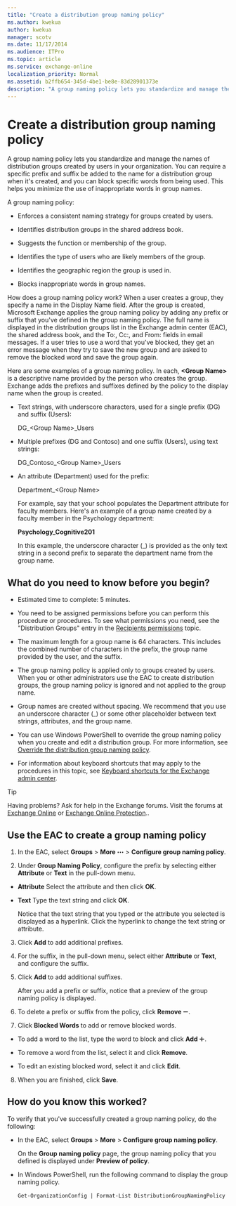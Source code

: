 ```yaml
---
title: "Create a distribution group naming policy"
ms.author: kwekua
author: kwekua
manager: scotv
ms.date: 11/17/2014
ms.audience: ITPro
ms.topic: article
ms.service: exchange-online
localization_priority: Normal
ms.assetid: b2ffb654-345d-4be1-be8e-83d28901373e
description: "A group naming policy lets you standardize and manage the names of distribution groups created by users in your organization. You can require a specific prefix and suffix be added to the name for a distribution group when it's created, and you can block specific words from being used. This helps you minimize the use of inappropriate words in group names."
---
```


# Create a distribution group naming policy

A group naming policy lets you standardize and manage the names of distribution groups created by users in your organization. You can require a specific prefix and suffix be added to the name for a distribution group when it's created, and you can block specific words from being used. This helps you minimize the use of inappropriate words in group names. 
  
A group naming policy:
  
- Enforces a consistent naming strategy for groups created by users.
    
- Identifies distribution groups in the shared address book.
    
- Suggests the function or membership of the group.
    
- Identifies the type of users who are likely members of the group.
    
- Identifies the geographic region the group is used in.
    
- Blocks inappropriate words in group names.
    
How does a group naming policy work? When a user creates a group, they specify a name in the Display Name field. After the group is created, Microsoft Exchange applies the group naming policy by adding any prefix or suffix that you've defined in the group naming policy. The full name is displayed in the distribution groups list in the Exchange admin center (EAC), the shared address book, and the To:, Cc:, and From: fields in email messages. If a user tries to use a word that you've blocked, they get an error message when they try to save the new group and are asked to remove the blocked word and save the group again.
  
Here are some examples of a group naming policy. In each, **\<Group Name\>** is a descriptive name provided by the person who creates the group. Exchange adds the prefixes and suffixes defined by the policy to the display name when the group is created. 
  
- Text strings, with underscore characters, used for a single prefix (DG) and suffix (Users):
    
    DG_\<Group Name\>_Users
    
- Multiple prefixes (DG and Contoso) and one suffix (Users), using text strings:
    
    DG_Contoso_\<Group Name\>_Users
    
- An attribute (Department) used for the prefix:
    
    Department_\<Group Name\>
    
    For example, say that your school populates the Department attribute for faculty members. Here's an example of a group name created by a faculty member in the Psychology department:
    
    **Psychology_Cognitive201**
    
    In this example, the underscore character (_) is provided as the only text string in a second prefix to separate the department name from the group name.
    
## What do you need to know before you begin?

- Estimated time to complete: 5 minutes.
    
- You need to be assigned permissions before you can perform this procedure or procedures. To see what permissions you need, see the "Distribution Groups" entry in the [Recipients permissions](https://technet.microsoft.com/library/5b690bcb-c6df-4511-90e1-08ca91f43b37.aspx) topic. 
    
- The maximum length for a group name is 64 characters. This includes the combined number of characters in the prefix, the group name provided by the user, and the suffix.
    
- The group naming policy is applied only to groups created by users. When you or other administrators use the EAC to create distribution groups, the group naming policy is ignored and not applied to the group name.
    
- Group names are created without spacing. We recommend that you use an underscore character (_) or some other placeholder between text strings, attributes, and the group name. 
    
- You can use Windows PowerShell to override the group naming policy when you create and edit a distribution group. For more information, see [Override the distribution group naming policy](override-group-naming-policy.md).
    
- For information about keyboard shortcuts that may apply to the procedures in this topic, see [Keyboard shortcuts for the Exchange admin center](../../accessibility/keyboard-shortcuts-in-admin-center.md).
    
> [!TIP]
> Having problems? Ask for help in the Exchange forums. Visit the forums at [Exchange Online](https://go.microsoft.com/fwlink/p/?linkId=267542) or [Exchange Online Protection](https://go.microsoft.com/fwlink/p/?linkId=285351).. 
  
## Use the EAC to create a group naming policy

1. In the EAC, select **Groups** \> **More** ![More Options Icon](../../media/ITPro_EAC_MoreOptionsIcon.gif) \> **Configure group naming policy**.
    
2. Under **Group Naming Policy**, configure the prefix by selecting either **Attribute** or **Text** in the pull-down menu. 
    
  - **Attribute** Select the attribute and then click **OK**.
    
  - **Text** Type the text string and click **OK**. 
    
    Notice that the text string that you typed or the attribute you selected is displayed as a hyperlink. Click the hyperlink to change the text string or attribute.
    
3. Click **Add** to add additional prefixes. 
    
4. For the suffix, in the pull-down menu, select either **Attribute** or **Text**, and configure the suffix.
    
5. Click **Add** to add additional suffixes. 
    
    After you add a prefix or suffix, notice that a preview of the group naming policy is displayed.
    
6. To delete a prefix or suffix from the policy, click **Remove** ![Remove icon](../../media/ITPro_EAC_RemoveIcon.gif).
    
7. Click **Blocked Words** to add or remove blocked words. 
    
  - To add a word to the list, type the word to block and click **Add** ![Add Icon](../../media/ITPro_EAC_AddIcon.gif).
    
  - To remove a word from the list, select it and click **Remove**.
    
  - To edit an existing blocked word, select it and click **Edit**.
    
8. When you are finished, click **Save**.
    
## How do you know this worked?

To verify that you've successfully created a group naming policy, do the following:
  
- In the EAC, select **Groups** \> **More** \> **Configure group naming policy**.
    
    On the **Group naming policy** page, the group naming policy that you defined is displayed under **Preview of policy**.
    
- In Windows PowerShell, run the following command to display the group naming policy.
    
  ```
  Get-OrganizationConfig | Format-List DistributionGroupNamingPolicy
  ```


